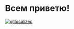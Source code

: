 # Всем приветю!

[![gitlocalized ](https://gitlocalize.com/repo/6149/ru/badge.svg)](https://gitlocalize.com/repo/6149/ru?utm_source=badge)